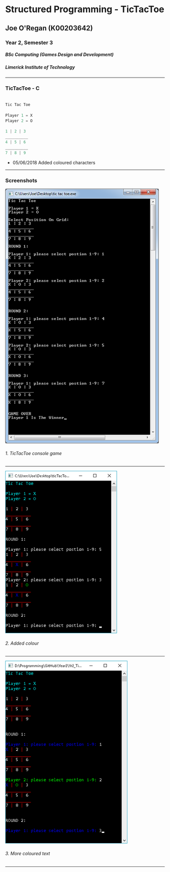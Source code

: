 # Structured Programming - TicTacToe
## Joe O'Regan (K00203642)
### Year 2, Semester 3
##### BSc Computing (Games Design and Development)
##### Limerick Institute of Technology

---

### TicTacToe - C

```c
 
Tic Tac Toe

Player 1 = X
Player 2 = O

1 | 2 | 3
__________
4 | 5 | 6
__________
7 | 8 | 9
```

* 05/06/2018 Added coloured characters

---

### Screenshots

![TicTacToe](https://raw.githubusercontent.com/joeaoregan/LIT-Yr2-S3-StructuredProgramming/master/Screenshots/TicTacToe1.png "TicTacToe")
###### 1. TicTacToe console game

---

![TicTacToe Coloured Text](https://raw.githubusercontent.com/joeaoregan/LIT-Yr2-S3-StructuredProgramming/master/Screenshots/TicTacToe2.png "TicTacToe Coloured Text")
###### 2. Added colour

---

![TicTacToe More Coloured Text](https://raw.githubusercontent.com/joeaoregan/LIT-Yr2-S3-StructuredProgramming/master/Screenshots/TicTacToe3.png "TicTacToe More Coloured Text")
###### 3. More coloured text

---